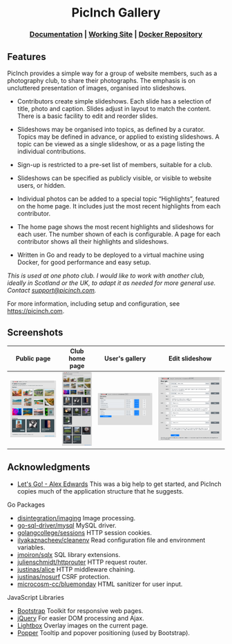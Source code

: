<h1 align="center">PicInch Gallery</h1>

<div align="center">
  <h3>
    <a href="https://picinch.com">Documentation</a>
    <span> | </span>
    <a href="https://sconephoto.club">Working Site</a>
    <span> | </span>
    <a href="https://hub.docker.com/r/inchworks/picinch">Docker Repository</a>
  </h3>
</div>

## Features
PicInch provides a simple way for a group of website members, such as a photography club, to share their photographs. The emphasis is on uncluttered presentation of images, organised into slideshows.

- Contributors create simple slideshows. Each slide has a selection of title, photo and caption. Slides adjust in layout to match the content. There is a basic facility to edit and reorder slides.

- Slideshows may be organised into topics, as defined by a curator. Topics may be defined in advance, or applied to existing slideshows. A topic can be viewed as a single slideshow, or as a page listing the individual contributions.

- Sign-up is restricted to a pre-set list of members, suitable for a club.

- Slideshows can be specified as publicly visible, or visible to website users, or hidden.

- Individual photos can be added to a special topic “Highlights”, featured on the home page. It includes just the most recent highlights from each contributor.

- The home page shows the most recent highlights and slideshows for each user. The number shown of each is configurable. A page for each contributor shows all their highlights and slideshows.

- Written in Go and ready to be deployed to a virtual machine using Docker, for good performance and easy setup. 

_This is used at one photo club. I would like to work with another club, ideally in Scotland or the UK, to adapt it as needed for more general use. Contact support@picinch.com._

For more information, including setup and configuration, see https://picinch.com.

## Screenshots

| Public page | Club home page | User's gallery | Edit slideshow |
|:-------------------------:|:-------------------------:|:-------------------------:|:-------------------------:|
<img src="https://raw.githubusercontent.com/inchworks/picinch/master/docs/images/ss-public.png" title="Public page" width="100%"> |<img src="https://raw.githubusercontent.com/inchworks/picinch/master/docs/images/ss-club.png" title="Club home page" width="100%">|<img src="https://raw.githubusercontent.com/inchworks/picinch/master/docs/images/ss-my-gallery.png" title="User's gallery" width="100%"> |<img src="https://raw.githubusercontent.com/inchworks/picinch/master/docs/images/ss-edit-slideshow.png" title="Edit slideshow" width="100%">|

## Acknowledgments

- [Let's Go! - Alex Edwards](https://lets-go.alexedwards.net) This was a big help to get started, and PicInch copies much of the application structure that he suggests.

Go Packages
- [disintegration/imaging](https://github.com/disintegration/imaging) Image processing.
- [go-sql-driver/mysql](https://github.com/go-sql-driver/mysql) MySQL driver.
- [golangcollege/sessions](https://github.com/golangcollege/sessions) HTTP session cookies.
- [ilyakaznacheev/cleanenv](https://github.com/ilyakaznacheev/cleanenv) Read configuration file and environment variables.
- [jmoiron/sqlx](https://github.com/jmoiron/sqlx) SQL library extensions.
- [julienschmidt/httprouter](https://github.com/julienschmidt/httprouter) HTTP request router.
- [justinas/alice](https://github.com/justinas/alice) HTTP middleware chaining.
- [justinas/nosurf](https://github.com/justinas/nosurf) CSRF protection.
- [microcosm-cc/bluemonday](https://github.com/microcosm-cc/bluemonday) HTML sanitizer for user input.

JavaScript Libraries
- [Bootstrap](https://getbootstrap.com) Toolkit for responsive web pages.
- [jQuery](https://jquery.com) For easier DOM processing and Ajax.
- [Lightbox](https://lokeshdhakar.com/projects/lightbox2/) Overlay images on the current page.
- [Popper](https://popper.js.org) Tooltip and popover positioning (used by Bootstrap).
